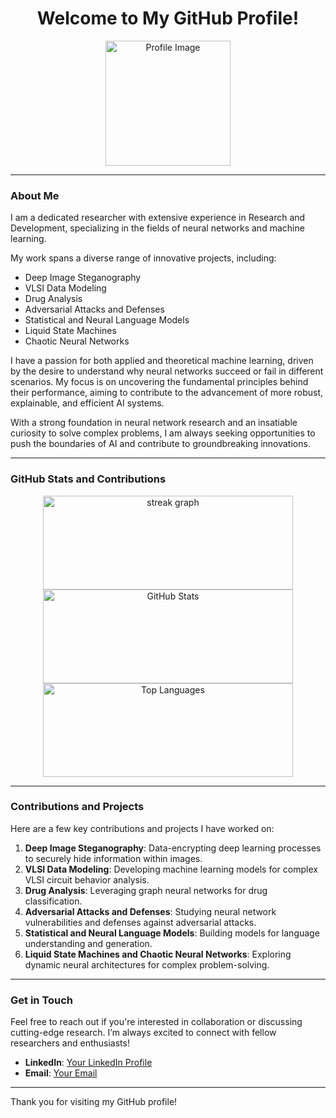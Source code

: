 <!-- Header section with title and profile image -->
<div align="center">
  <h1>Welcome to My GitHub Profile!</h1>
  <img src="https://github.com/user-attachments/assets/8b452fd0-ee76-4077-82e9-04921a6819e2" alt="Profile Image" height="200"/>
</div>

---

### About Me

I am a dedicated researcher with extensive experience in Research and Development, specializing in the fields of neural networks and machine learning.

My work spans a diverse range of innovative projects, including:

- Deep Image Steganography
- VLSI Data Modeling
- Drug Analysis
- Adversarial Attacks and Defenses
- Statistical and Neural Language Models
- Liquid State Machines
- Chaotic Neural Networks

I have a passion for both applied and theoretical machine learning, driven by the desire to understand why neural networks succeed or fail in different scenarios. My focus is on uncovering the fundamental principles behind their performance, aiming to contribute to the advancement of more robust, explainable, and efficient AI systems.

With a strong foundation in neural network research and an insatiable curiosity to solve complex problems, I am always seeking opportunities to push the boundaries of AI and contribute to groundbreaking innovations.

---

### GitHub Stats and Contributions

<div align="center">
  <img src="https://streak-stats.demolab.com?user=suyashsachdeva&locale=en&mode=daily&theme=dark&hide_border=false&border_radius=5&order=3" height="150" width="400" alt="streak graph" />
</div>

<div align="center">
  <img src="https://github-readme-stats.vercel.app/api?username=suyashsachdeva&hide=issues,stars&hide_title=true&hide_rank=false&show_icons=true&include_all_commits=true&count_private=true&disable_animations=false&theme=radical&locale=en&hide_border=false" height="150" width="400" alt="GitHub Stats" />
</div>

<div align="center">
  <img src="https://github-readme-stats.vercel.app/api/top-langs?username=suyashsachdeva&locale=en&hide_title=false&layout=compact&card_width=320&langs_count=4&theme=radical&hide_border=false" height="150" width="400" alt="Top Languages" />
</div>

---

### Contributions and Projects

Here are a few key contributions and projects I have worked on:

1. **Deep Image Steganography**: Data-encrypting deep learning processes to securely hide information within images.
2. **VLSI Data Modeling**: Developing machine learning models for complex VLSI circuit behavior analysis.
3. **Drug Analysis**: Leveraging graph neural networks for drug classification.
4. **Adversarial Attacks and Defenses**: Studying neural network vulnerabilities and defenses against adversarial attacks.
5. **Statistical and Neural Language Models**: Building models for language understanding and generation.
6. **Liquid State Machines and Chaotic Neural Networks**: Exploring dynamic neural architectures for complex problem-solving.

---

### Get in Touch

Feel free to reach out if you're interested in collaboration or discussing cutting-edge research. I’m always excited to connect with fellow researchers and enthusiasts!

- **LinkedIn**: [Your LinkedIn Profile](https://www.linkedin.com/in/suyashsachdeva/)
- **Email**: [Your Email](mailto:suyash.sachdeva@email.com)

---

Thank you for visiting my GitHub profile!
